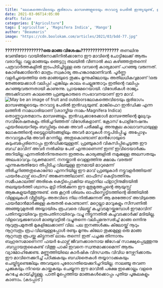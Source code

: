 ```yaml
---
title: "ലോകത്തെവിടെയും ഭൂരിഭാഗം മാമ്പഴങ്ങളുടെയും തറവാട്ടു പേരിൽ ഇന്ത്യയുണ്ട്, ഈ മാങ്ങ മാങ്കിഫെറ ഇൻഡിക്ക"
date: 2021-03-06T14:05:00
draft: false
categories: ["Agriculture"]
tags: ['agricultue', 'Magnifera Indica', 'Mango']
author: "Beaumaris"
image: "https://cdn.boolokam.com/articles/2021/03/bdd-77.jpg"
---
```


**[](https://wordpress-972788-3403151.cloudwaysapps.com/post-about-magnifera-indica/300791/bdd-965)????????????????ഒരു മാങ്ങ വിശേഷം????????????????** തണലിനു വേണ്ടിയോ വായിൽനോക്കിനിൽക്കാനോ ഈ മാവിന്റെ ചോട്ടിലേക്ക് ആരും വരാറില്ല. വല്ല മാങ്ങയും ഞെട്ടറ്റു തലയിൽ വീണാൽ കഥ കഴിഞ്ഞതുതന്നെ!പത്രവാർത്തകളിൽ ഇടംപിടിച്ചിട്ടുള്ള ഒരു വമ്പന്റെ കാര്യമാണ് പറഞ്ഞു വരുന്നത്. കോഴിക്കോടിൻെറ മാത്രം സ്വകാര്യ അഹങ്കാരമാണിവൻ. പൂർണ്ണ വളർച്ചയെത്തിയ ഒരു മാങ്ങയുടെ തൂക്കം മൂന്നുകിലോയും അതിലധികവുമാണ് !ഒരു തേങ്ങയേക്കാൾ വലിപ്പം! എങ്കിലും കാലം ചെല്ലുന്തോറും ഇതിന്റെ വലിപ്പം കുറഞ്ഞുവരുന്നതായി കാണുന്നു. പ്രായമേറെയായി. വിദേശികൾ രാജ്യം അടക്കിവാണ കാലത്തെ ഫ്രഞ്ചുകാരുടെ സംഭാവനയാണ് ഈ മാവ്. ![May be an image of fruit and outdoors](https://scontent.ftrv1-1.fna.fbcdn.net/v/t1.0-9/155424355_3687771358006292_366793580251443200_n.jpg?_nc_cat=102&ccb=1-3&_nc_sid=b9115d&_nc_ohc=-iehfziMMO0AX-O-alI&_nc_ht=scontent.ftrv1-1.fna&oh=1f4d449aad4dc256e483ac00ee0534c2&oe=606855AF)ലോകത്തെവിടെയും ഭൂരിഭാഗം മാമ്പഴങ്ങളുടെയും തറവാട്ടു പേരിൽ ഇൻഡ്യയുണ്ട്. മാങ്കിഫെറ ഇൻഡിക്ക എന്ന ലത്തീൻ നാമധാരിയാണ് (ശാസ്ത്രീയ നാമം-Magnifera Indica) തൊണ്ണൂറുശതമാനം മാമ്പഴങ്ങളും. ഇൻഡ്യക്കാരേക്കാൾ മാമ്പഴത്തിന്റെ മൂല്യവും സവിശേഷതകളും തിരിച്ചറിഞ്ഞത് വിദേശികളാണ്. ക്രോസ് പോളിനേഷനും എയർലെയറിങും ബഡ്ഡിങും ഒക്കെ അവർ പരീക്ഷിച്ചു. അനുകൂല കാലാവസ്ഥയുള്ള ലോകത്തിന്റെ ഒട്ടെല്ലായിടങ്ങളിലും അവർ മാവുകൾ നട്ടുപിടിപ്പിച്ചു. അപ്പോഴും തറവാട്ടുമഹിമ അവർ മറന്നില്ല. അതുകൊണ്ടാണ് മാൻഗോയുടെ കുടുംബപ്പേരിനൊപ്പം ഇൻഡിക്കയുള്ളത്. ഫ്രഞ്ചുകാർ വികസിപ്പിച്ചെടുത്ത ഈ ബഡ് മാവിന് അവർ നൽകിയ പേര് എന്താണെന്ന് ഇന്ന് ഇവിടെയാർക്കും അറിയില്ല എന്നതിൽനിന്നുതന്നെ ഇത്തരം കാര്യങ്ങളിൽ നമുക്കുള്ള അലസതയും അലംഭാവവും വ്യക്തമാണ്. നനയ്ക്കാൻ വെള്ളത്തിനു ക്ഷാമം വരരുത് എന്നുകരുതിയോ തീപ്പിടിച്ച വിലയുള്ള ഇനമായി മാറുമെന്ന് തിരിച്ചറിഞ്ഞതുകൊണ്ടോ എന്നറിയില്ല ഈ മാവ് ഫ്രഞ്ചുകാർ നട്ടുവളർത്തിയത് ഫയർഫോഴ്സ് ഓഫീസ് അങ്കണത്തിലാണ്. ഓഫീസ് കെട്ടിടത്തിനും സമീപകാലത്ത് അരികെ കെട്ടിപ്പൊക്കിയ ബഹുനില ഫ്ളാറ്റിനുമിടയിൽ തലയുയർത്തി ശ്വാസം മുട്ടി നിൽക്കുന്ന ഈ മുതുമുത്തച്ഛന്റെ ആയുസ്സ് ആങ്കകളുയർത്തുന്നുണ്ട്. ഒരു കൂറ്റൻ ശിഖരം ഓഫീസ്കെട്ടിടത്തിന്റെ ഭിത്തിയിൽ വിള്ളലുകൾ വീഴ്ത്തിയിട്ടും അതവിടെ നില നിൽക്കുന്നത് ആ മരത്തോട് അവിടുത്തെ ഫയർമാൻമാർക്കുള്ള കരുതൽ കൊണ്ടാണ്. മറ്റെല്ലാ മാവുകളും സീസണിൽ അഞ്ഞൂറുമുതൽ അയ്യായിരം രൂപവരെ വിലയ്ക്ക് കച്ചവടമുറയ്ക്കുമ്പോൾ ഈമാവിന് പതിനയ്യായിരവും ഇരുപതിനായിരവും വച്ചു നീട്ടുന്നതിൽ കച്ചവടക്കാർക്ക് മടിയില്ല. വിളവെടുക്കുമ്പോൾ മാഞ്ചുവട്ടിൽ വച്ചുതന്നെ വലിപ്പമനുസരിച്ച് മാങ്ങ ഒന്നിനു നൂറുരൂപമുതൽ മുകളിലേക്കാണ് വില. പല ഇനങ്ങൾക്കും കിലോയ്ക്ക് നൂറും നൂറ്റമ്പതും രൂപ വിലയുള്ളപ്പോൾ രണ്ടും മൂന്നും കിലോ തൂക്കമുള്ള ഒരു മാങ്ങ നൂറ്റമ്പതു രൂപയ്ക്കു കിട്ടുന്നത് ലാഭം തന്നെ! ഇത് പച്ചക്കു തിന്നാനും ബഹുരസമാണെന്ന് ഫയർ ഫോഴ്സ് ജീവനക്കാരനായ ജിഗേഷ് സാക്ഷ്യപ്പെടുത്തുന്നു .ബഡ്ഡായതുകൈണ്ട് വിത്തു പാകി ഇവനെ സ്വന്തമാക്കാമെന്ന് ആരും വ്യാമോഹിക്കേണ്ട. മണ്ണൂത്തിയിലെ കാർഷിക വിദഗ്ധരും വിവിധ നേഴ്സറിക്കാരും ഈ മാവിനെക്കുറിച്ച് പഠിക്കുകയും ബഡ്തൈകൾ തയ്യാറാക്കുകയും ചെയ്തിട്ടുണ്ടെങ്കിലും അവയുടെ പുരോഗതിയെക്കുറിച്ചറിയില്ല. നാലഞ്ചു തവണ പൂക്കുകയും നിറയെ കായ്ക്കുകയും ചെയ്യുന്ന ഈ മാവിൽ പക്ഷേ ഇക്കൊല്ലം വളരെ കുറച്ചേ കായ്ച്ചിട്ടുള്ളു. പാതി മൂപ്പെത്തിയ മാങ്ങകൾക്കൊപ്പം പുതിയ പൂങ്കുലകളും കാണാം. (കടപ്പാട് )
